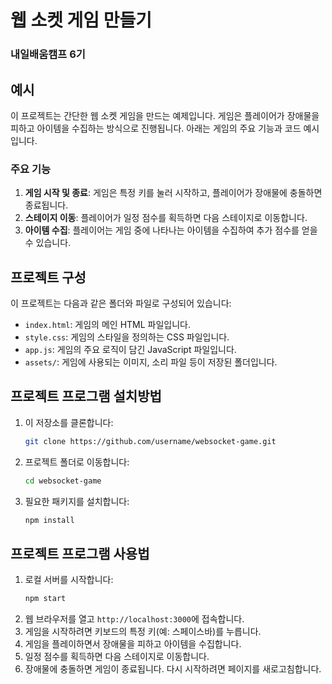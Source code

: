 # 웹 소켓 게임 만들기
### 내일배움캠프 6기

## 예시

이 프로젝트는 간단한 웹 소켓 게임을 만드는 예제입니다. 게임은 플레이어가 장애물을 피하고 아이템을 수집하는 방식으로 진행됩니다. 아래는 게임의 주요 기능과 코드 예시입니다.

### 주요 기능

1. **게임 시작 및 종료**: 게임은 특정 키를 눌러 시작하고, 플레이어가 장애물에 충돌하면 종료됩니다.
2. **스테이지 이동**: 플레이어가 일정 점수를 획득하면 다음 스테이지로 이동합니다.
3. **아이템 수집**: 플레이어는 게임 중에 나타나는 아이템을 수집하여 추가 점수를 얻을 수 있습니다.

## 프로젝트 구성

이 프로젝트는 다음과 같은 폴더와 파일로 구성되어 있습니다:

- `index.html`: 게임의 메인 HTML 파일입니다.
- `style.css`: 게임의 스타일을 정의하는 CSS 파일입니다.
- `app.js`: 게임의 주요 로직이 담긴 JavaScript 파일입니다.
- `assets/`: 게임에 사용되는 이미지, 소리 파일 등이 저장된 폴더입니다.

## 프로젝트 프로그램 설치방법

1. 이 저장소를 클론합니다:
   ```bash
   git clone https://github.com/username/websocket-game.git
   ```
2. 프로젝트 폴더로 이동합니다:
   ```bash
   cd websocket-game
   ```
3. 필요한 패키지를 설치합니다:
   ```bash
   npm install
   ```

## 프로젝트 프로그램 사용법

1. 로컬 서버를 시작합니다:
   ```bash
   npm start
   ```
2. 웹 브라우저를 열고 `http://localhost:3000`에 접속합니다.
3. 게임을 시작하려면 키보드의 특정 키(예: 스페이스바)를 누릅니다.
4. 게임을 플레이하면서 장애물을 피하고 아이템을 수집합니다.
5. 일정 점수를 획득하면 다음 스테이지로 이동합니다.
6. 장애물에 충돌하면 게임이 종료됩니다. 다시 시작하려면 페이지를 새로고침합니다.



